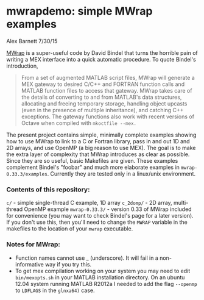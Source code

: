 # mwrapdemo: simple MWrap examples

  Alex Barnett 7/30/15

[MWrap](http://www.cs.cornell.edu/~bindel/sw/mwrap/) is a super-useful code by David Bindel that turns the horrible pain of writing a MEX interface into a quick automatic procedure. To quote Bindel's introduction,

>From a set of augmented MATLAB script files, MWrap will generate a MEX gateway to desired C/C\++ and FORTRAN function calls and MATLAB function files to access that gateway. MWrap takes care of the details of converting to and from MATLAB's data structures, allocating and freeing temporary storage, handling object upcasts (even in the presence of multiple inheritance), and catching C\++ exceptions. The gateway functions also work with recent versions of Octave when compiled with `mkoctfile --mex.`

The present project contains simple, minimally complete examples showing how to use MWrap to link to a C or Fortran library, pass in and out 1D and 2D arrays, and use OpenMP (a big reason to use MEX). The goal is to make the extra layer of complexity that MWrap introduces as clear as possible. Since they are so useful, basic Makefiles are given. These examples complement Bindel's "foobar" and much more elaborate examples in `mwrap-0.33.3/examples`. Currently they are tested only in a linux/unix environment.

### Contents of this repository:

  `c/` - simple single-thread C example, 1D array
  `c_2domp/` - 2D array, multi-thread OpenMP example
  `mwrap-0.33.3/` - version 0.33 of MWrap included for convenience (you may want to check Bindel's page for a later version). If you don't use this, then you'll need to change the `MWRAP` variable in the makefiles to the location of your `mwrap` executable.

### Notes for MWrap:

* Function names cannot use _ (underscore). It will fail in a non-informative way if you try this.
* To get mex compilation working on your system you may need to edit `bin/mexopts.sh` in your MATLAB installation directory. On an ubuntu 12.04 system running MATLAB R2012a I needed to add the flag `--openmp` to `LDFLAGS` in the `glnxa64)` case.


